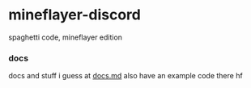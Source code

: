 # mineflayer-discord
spaghetti code, mineflayer edition

### docs
docs and stuff i guess at [docs.md](https://github.com/ARandomAssGuy/mineflayer-discord/blob/main/docs.md)
also have an example code there
hf
